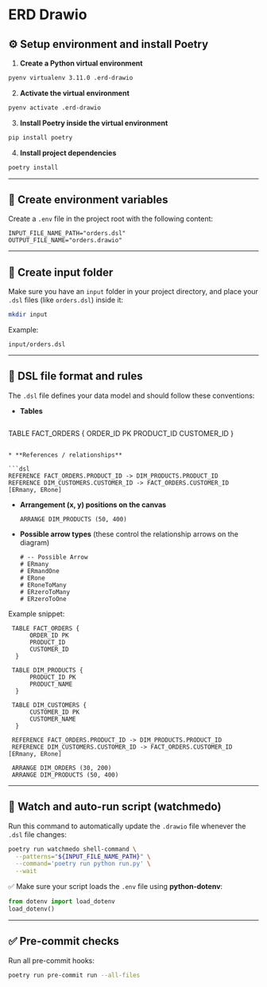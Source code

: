 # ERD Drawio

## ⚙️ Setup environment and install Poetry

1. **Create a Python virtual environment**

```bash
pyenv virtualenv 3.11.0 .erd-drawio
```

2. **Activate the virtual environment**

```bash
pyenv activate .erd-drawio
```

3. **Install Poetry inside the virtual environment**

```bash
pip install poetry
```

4. **Install project dependencies**

```bash
poetry install
```

---

## 🌱 Create environment variables

Create a `.env` file in the project root with the following content:

```env
INPUT_FILE_NAME_PATH="orders.dsl"
OUTPUT_FILE_NAME="orders.drawio"
```

---

## 📂 Create input folder

Make sure you have an `input` folder in your project directory, and place your `.dsl` files (like `orders.dsl`) inside it:

```bash
mkdir input
```

Example:

```
input/orders.dsl
```

---

## 📏 DSL file format and rules

The `.dsl` file defines your data model and should follow these conventions:

* **Tables**

  ```dsl
 TABLE FACT_ORDERS {
      ORDER_ID PK
      PRODUCT_ID
      CUSTOMER_ID
  }
  ```

* **References / relationships**

  ```dsl
 REFERENCE FACT_ORDERS.PRODUCT_ID -> DIM_PRODUCTS.PRODUCT_ID
 REFERENCE DIM_CUSTOMERS.CUSTOMER_ID -> FACT_ORDERS.CUSTOMER_ID [ERmany, ERone]
  ```

* **Arrangement (x, y) positions on the canvas**

  ```dsl
  ARRANGE DIM_PRODUCTS (50, 400)
  ```

* **Possible arrow types**
  (these control the relationship arrows on the diagram)

  ```dsl
  # -- Possible Arrow
  # ERmany
  # ERmandOne
  # ERone
  # ERoneToMany
  # ERzeroToMany
  # ERzeroToOne
  ```

Example snippet:

```dsl
 TABLE FACT_ORDERS {
      ORDER_ID PK
      PRODUCT_ID
      CUSTOMER_ID
  }

 TABLE DIM_PRODUCTS {
      PRODUCT_ID PK
      PRODUCT_NAME
  }

 TABLE DIM_CUSTOMERS {
      CUSTOMER_ID PK
      CUSTOMER_NAME
  }

 REFERENCE FACT_ORDERS.PRODUCT_ID -> DIM_PRODUCTS.PRODUCT_ID
 REFERENCE DIM_CUSTOMERS.CUSTOMER_ID -> FACT_ORDERS.CUSTOMER_ID [ERmany, ERone]

 ARRANGE DIM_ORDERS (30, 200)
 ARRANGE DIM_PRODUCTS (50, 400)
```

---

## 🔄 Watch and auto-run script (watchmedo)

Run this command to automatically update the `.drawio` file whenever the `.dsl` file changes:

```bash
poetry run watchmedo shell-command \
  --patterns="${INPUT_FILE_NAME_PATH}" \
  --command='poetry run python run.py' \
  --wait
```

✅ Make sure your script loads the `.env` file using **python-dotenv**:

```python
from dotenv import load_dotenv
load_dotenv()
```

---

## ✅ Pre-commit checks

Run all pre-commit hooks:

```bash
poetry run pre-commit run --all-files
```


